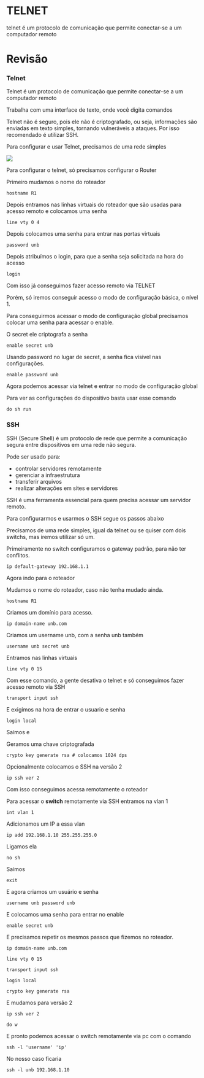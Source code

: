 # TELNET

telnet é um protocolo de comunicação que permite conectar-se a um computador remoto


# Revisão 

### Telnet
Telnet é um protocolo de comunicação que permite conectar-se a um computador remoto 

Trabalha com uma interface de texto, onde você digita comandos

Telnet não é seguro, pois ele não é criptografado, ou seja, informações são enviadas em texto simples, tornando vulneráveis a ataques. Por isso recomendado é utilizar SSH.

Para configurar e usar Telnet, precisamos de uma rede simples

![](redex2.png)

Para configurar o telnet, só precisamos configurar o Router

Primeiro mudamos o nome do roteador

```
hostname R1
```

Depois entramos nas linhas virtuais do roteador que são usadas para acesso remoto e colocamos uma senha

```
line vty 0 4
```

Depois colocamos uma senha para entrar nas portas virtuais

```
password unb
```

Depois atribuímos o login, para que a senha seja solicitada na hora do acesso

```
login
```

Com isso já conseguimos fazer acesso remoto via TELNET

Porém, só iremos conseguir acesso o modo de configuração básica, o nível 1.

Para conseguirmos acessar o modo de configuração global precisamos colocar uma senha para acessar o enable.

O secret ele criptografa a senha

```
enable secret unb
```

Usando password no lugar de secret, a senha fica vísivel nas configurações.

```
enable password unb
```

Agora podemos acessar via telnet e entrar no modo de configuração global

Para ver as configurações do dispositivo basta usar esse comando

```
do sh run
```

### SSH

SSH (Secure Shell) é um protocolo de rede que permite a comunicação segura entre dispositivos em uma rede não segura.

Pode ser usado para:
- controlar servidores remotamente
- gerenciar a infraestrutura
- transferir arquivos
- realizar alterações em sites e servidores


SSH é uma ferramenta essencial para quem precisa acessar um servidor remoto.

Para configurarmos e usarmos o SSH segue os passos abaixo

Precisamos de uma rede simples, igual da telnet ou se quiser com dois switchs, mas iremos utilizar só um.

Primeiramente no switch configuramos o gateway padrão, para não ter conflitos.

```
ip default-gateway 192.168.1.1
```

Agora indo para o roteador

Mudamos o nome do roteador, caso não tenha mudado ainda.

```
hostname R1
```

Criamos um domínio para acesso.

```
ip domain-name unb.com
```

Criamos um username unb, com a senha unb também

```
username unb secret unb
```

Entramos nas linhas virtuais

```
line vty 0 15
```

Com esse comando, a gente desativa o telnet e só conseguimos fazer acesso remoto via SSH

```
transport input ssh
```

E exigimos na hora de entrar o usuario e senha

```
login local
```

Saímos e 

Geramos uma chave criptografada

```
crypto key generate rsa # colocamos 1024 dps
```

Opcionalmente colocamos o SSH na versão 2

```
ip ssh ver 2
```

Com isso conseguimos acessa remotamente o roteador

Para acessar o **switch** remotamente via SSH entramos na vlan 1

```
int vlan 1
```

Adicionamos um IP a essa vlan

```
ip add 192.168.1.10 255.255.255.0
```

Ligamos ela

```
no sh
```

Saímos

```
exit
```

E agora criamos um usuário e senha

```
username unb password unb
```

E colocamos uma senha para entrar no enable

```
enable secret unb
```

E precisamos repetir os mesmos passos que fizemos no roteador.

```
ip domain-name unb.com
```

```
line vty 0 15
```

```
transport input ssh
```

```
login local
```

```
crypto key generate rsa
```

E mudamos para versão 2

```
ip ssh ver 2
```

```
do w 
```

E pronto podemos acessar o switch remotamente via pc com o comando

```
ssh -l 'username' 'ip'
```

No nosso caso ficaria

```
ssh -l unb 192.168.1.10
```


